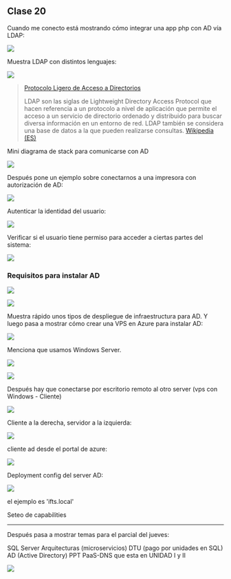 ## Clase 20

Cuando me conecto está mostrando cómo integrar una app php con AD vía LDAP:

![](./224-assets/ppt-169-nube.png)

Muestra LDAP con distintos lenguajes:

![](./224-assets/ppt-170-nube.png)

> [Protocolo Ligero de Acceso a Directorios](https://es.wikipedia.org/wiki/Protocolo_Ligero_de_Acceso_a_Directorios)
> 
> LDAP son las siglas de Lightweight Directory Access Protocol que hacen referencia a un protocolo a nivel de aplicación que permite el acceso a un servicio de directorio ordenado y distribuido para buscar diversa información en un entorno de red. LDAP también se considera una base de datos a la que pueden realizarse consultas. [Wikipedia (ES)](https://es.wikipedia.org/wiki/Protocolo_Ligero_de_Acceso_a_Directorios)

Mini diagrama de stack para comunicarse con AD

![](./224-assets/ppt-171-nube.png)

Después pone un ejemplo sobre conectarnos a una impresora con autorización de AD:

![](./224-assets/ppt-172-nube.png)

Autenticar la identidad del usuario:

![](./224-assets/ppt-173-nube.png)

Verificar si el usuario tiene permiso para acceder a ciertas partes del sistema:

![](./224-assets/ppt-174-nube.png)

### Requisitos para instalar AD

![](./224-assets/ppt-175-nube.png)

![](./224-assets/ppt-176-nube.png)

Muestra rápido unos tipos de despliegue de infraestructura para AD. Y luego pasa a mostrar cómo crear una VPS en Azure para instalar AD:

![](./224-assets/ppt-177-nube.png)

Menciona que usamos Windows Server.

![](./224-assets/ppt-178-nube.png)

![](./224-assets/ppt-179-nube.png)

Después hay que conectarse por escritorio remoto al otro server (vps con Windows - Cliente)

![](./224-assets/ppt-180-nube.png)

Cliente a la derecha, servidor a la izquierda:

![](./224-assets/ppt-181-nube.png)

cliente ad desde el portal de azure:

![](./224-assets/ppt-182-nube.png)

Deployment config del server AD:

![](./224-assets/ppt-183-nube.png)

el ejemplo es 'ifts.local'

Seteo de capabilities

---
Después pasa a mostrar temas para el parcial del jueves:

SQL Server
Arquitecturas (microservicios)
DTU (pago por unidades en SQL)
AD (Active Directory)
PPT PaaS-DNS que esta en UNIDAD I y II

![](./224-assets/ppt-184-nube.png)

